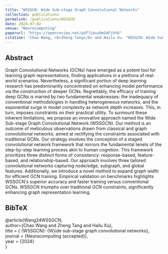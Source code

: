 ```yaml
---
title: "WSSGCN: Wide Sub-stage Graph Convolutional Networks"
collection: publications
permalink: /publications/WSSGCN
date: 2024-07-02
venue: "Neurocomputing"
paperurl: "https://openreview.net/pdf?id=uOmSAFjhYO"
citation: 'Chao Wang, <b>Zheng Tang</b> and Hailu Xu. "WSSGCN: Wide Sub-stage Graph Convolutional Networks". <i>Neurocomputing</i>. 2024.'
---
```


## Abstract
Graph Convolutional Networks (GCNs) have emerged as a potent tool for learning graph representations, finding applications in a plethora of real-world scenarios. Nevertheless, a significant portion of deep learning research has predominantly concentrated on enhancing model performance via the construction of deeper GCNs. Regrettably, the efficacy of training deep GCNs is marred by two fundamental weaknesses: the inadequacy of conventional methodologies in handling heterogeneous networks, and the exponential surge in model complexity as network depth increases. This, in turn, imposes constraints on their practical utility. To surmount these inherent limitations, we propose an innovative approach named the Wide Sub-stage Graph Convolutional Network (WSSGCN). Our method is an outcome of meticulous observations drawn from classical and graph convolutional networks, aimed at rectifying the constraints associated with traditional GCNs. Our strategy involves the conception of a staged convolutional network framework that mirrors the fundamental tenets of the step-by-step learning process akin to human cognition. This framework prioritizes three distinct forms of consistency: response-based, feature-based, and relationship-based. Our approach involves three tailored convolutional networks capturing node/edge, subgraph, and global features. Additionally, we introduce a novel method to expand graph width for efficient GCN training. Empirical validation on benchmarks highlights WSSGCN's superior accuracy and faster training versus conventional GCNs. WSSGCN triumphs over traditional GCN constraints, significantly enhancing graph representation learning.

## BibTeX
@article{Wang24WSSGCN,  
author={Chao Wang and Zheng Tang and Hailu Xu},  
title = { {WSSGCN}: {W}ide sub-stage graph convolutional networks},  
journal = {Neurocomputing (accepted)},  
year = {2024}  
}
